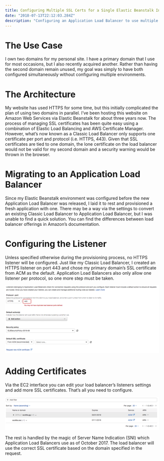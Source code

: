 ```yaml
---
title: Configuring Multiple SSL Certs for a Single Elastic Beanstalk Instance
date: "2018-07-13T22:12:03.284Z"
description: "Configuring an Application Load Balancer to use multiple SSL certificates with the same application."
---
```


# The Use Case

I own two domains for my personal site. I have a primary domain that I use for most occasions, but I also recently acquired another. Rather than having the second domain remain unused, my goal was simply to have both configured simultaneously without configuring multiple environments.

# The Architecture

My website has used HTTPS for some time, but this initially complicated the plan of using two domains in parallel. I’ve been hosting this website on Amazon Web Services via Elastic Beanstalk for about three years now. The process of managing SSL certificates has been quite easy using a combination of Elastic Load Balancing and AWS Certificate Manager. However, what’s now known as a Classic Load Balancer only supports one certificate per port and protocol (i.e. HTTPS, 443). Given that SSL certificates are tied to one domain, the lone certificate on the load balancer would not be valid for my second domain and a security warning would be thrown in the browser.

# Migrating to an Application Load Balancer

Since my Elastic Beanstalk environment was configured before the new Application Load Balancer was released, I laid it to rest and provisioned a fresh application with one. There may be a way via the settings to convert an existing Classic Load Balancer to Application Load Balancer, but I was unable to find a quick solution. You can find the differences between load balancer offerings in Amazon’s documentation.

# Configuring the Listener

Unless specified otherwise during the provisioning process, no HTTPS listener will be configured. Just like my Classic Load Balancer, I created an HTTPS listener on port 443 and chose my primary domain’s SSL certificate from ACM as the default. Application Load Balancers also only allow one listener per protocol, so one more step must be taken.

![Listener](./load-balancer-listener.png)

# Adding Certificates

Via the EC2 interface you can edit your load balancer’s listeners settings and add more SSL certificates. That’s all you need to configure.

![SSL](./ssl-certs-on-load-balancer.png)

The rest is handled by the magic of Server Name Indication (SNI) which Application Load Balancers use as of October 2017. The load balancer will use the correct SSL certificate based on the domain specified in the request.
